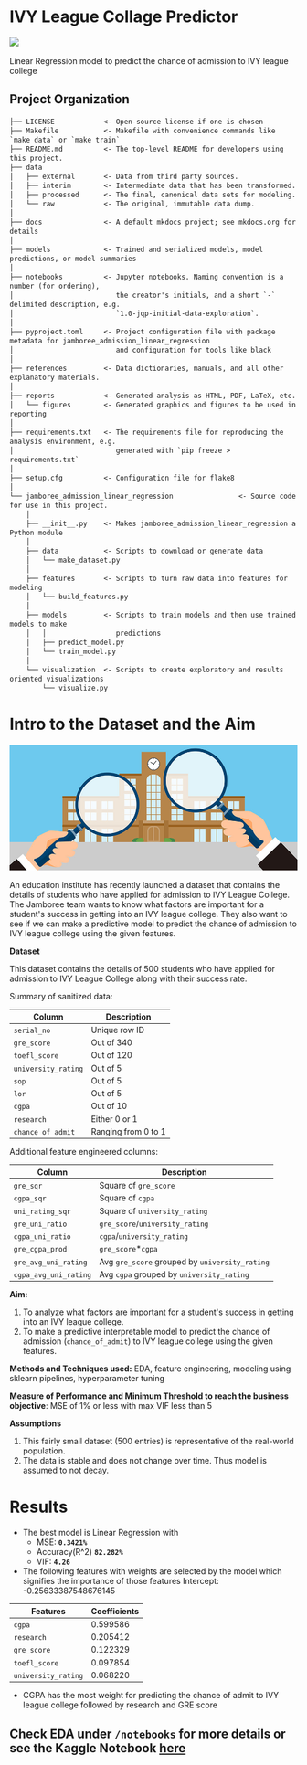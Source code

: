 # IVY League Collage Predictor

<a target="_blank" href="https://cookiecutter-data-science.drivendata.org/">
    <img src="https://img.shields.io/badge/CCDS-Project%20template-328F97?logo=cookiecutter" />
</a>

Linear Regression model to predict the chance of admission to IVY league college

## Project Organization

```
├── LICENSE            <- Open-source license if one is chosen
├── Makefile           <- Makefile with convenience commands like `make data` or `make train`
├── README.md          <- The top-level README for developers using this project.
├── data
│   ├── external       <- Data from third party sources.
│   ├── interim        <- Intermediate data that has been transformed.
│   ├── processed      <- The final, canonical data sets for modeling.
│   └── raw            <- The original, immutable data dump.
│
├── docs               <- A default mkdocs project; see mkdocs.org for details
│
├── models             <- Trained and serialized models, model predictions, or model summaries
│
├── notebooks          <- Jupyter notebooks. Naming convention is a number (for ordering),
│                         the creator's initials, and a short `-` delimited description, e.g.
│                         `1.0-jqp-initial-data-exploration`.
│
├── pyproject.toml     <- Project configuration file with package metadata for jamboree_admission_linear_regression
│                         and configuration for tools like black
│
├── references         <- Data dictionaries, manuals, and all other explanatory materials.
│
├── reports            <- Generated analysis as HTML, PDF, LaTeX, etc.
│   └── figures        <- Generated graphics and figures to be used in reporting
│
├── requirements.txt   <- The requirements file for reproducing the analysis environment, e.g.
│                         generated with `pip freeze > requirements.txt`
│
├── setup.cfg          <- Configuration file for flake8
│
└── jamboree_admission_linear_regression                <- Source code for use in this project.
    │
    ├── __init__.py    <- Makes jamboree_admission_linear_regression a Python module
    │
    ├── data           <- Scripts to download or generate data
    │   └── make_dataset.py
    │
    ├── features       <- Scripts to turn raw data into features for modeling
    │   └── build_features.py
    │
    ├── models         <- Scripts to train models and then use trained models to make
    │   │                 predictions
    │   ├── predict_model.py
    │   └── train_model.py
    │
    └── visualization  <- Scripts to create exploratory and results oriented visualizations
        └── visualize.py
```

# Intro to the Dataset and the Aim
<img src="/notebooks//banner.jpg" alt="jamboree logo banner" style="width: 800px;"/>

An education institute has recently launched a dataset that contains the details of students who have applied for admission to IVY League College. The Jamboree team wants to know what factors are important for a student's success in getting into an IVY league college. They also want to see if we can make a predictive model to predict the chance of admission to IVY league college using the given features.

**Dataset**

This dataset contains the details of 500 students who have applied for admission to IVY League College along with their success rate.

Summary of sanitized data:

| Column              | Description         | 
|---------------------|---------------------|
| `serial_no`         | Unique row ID       |
| `gre_score`         | Out of 340          |
| `toefl_score`       | Out of 120          |
| `university_rating` | Out of 5            | 
| `sop`               | Out of 5            | 
| `lor`               | Out of 5            | 
| `cgpa`              | Out of 10           | 
| `research`          | Either 0 or 1       |
| `chance_of_admit`   | Ranging from 0 to 1 |

Additional feature engineered columns:

| Column                | Description                                    |
|-----------------------|------------------------------------------------|
| `gre_sqr`             | Square of `gre_score`                          |
| `cgpa_sqr`            | Square of `cgpa`                               |
| `uni_rating_sqr`      | Square of `university_rating`                  |
| `gre_uni_ratio`       | `gre_score`/`university_rating`                |
| `cgpa_uni_ratio`      | `cgpa`/`university_rating`                     |
| `gre_cgpa_prod`       | `gre_score`*`cgpa`                             |
| `gre_avg_uni_rating`  | Avg `gre_score` grouped by `university_rating` |
| `cgpa_avg_uni_rating` | Avg `cgpa` grouped by `university_rating`      |



**Aim:** 
1. To analyze what factors are important for a student's success in getting into an IVY league college.
2. To make a predictive interpretable model to predict the chance of admission (`chance_of_admit`) to IVY league college using the given features.

**Methods and Techniques used:** EDA, feature engineering, modeling using sklearn pipelines, hyperparameter tuning

**Measure of Performance and Minimum Threshold to reach the business objective**: MSE of 1% or less with max VIF less than 5

**Assumptions**
1. This fairly small dataset (500 entries) is representative of the real-world population.
2. The data is stable and does not change over time. Thus model is assumed to not decay. 

# Results
* The best model is Linear Regression with 
    * MSE: **`0.3421%`**
    * Accuracy(R^2) **`82.282%`**
    * VIF: **`4.26`**
* The following features with weights are selected by the model which signifies the importance of those features
Intercept: -0.25633387548676145

| Features            | Coefficients |
|---------------------|--------------|
| `cgpa`              | 0.599586     |
| `research`          | 0.205412     |
| `gre_score`         | 0.122329     |
| `toefl_score`       | 0.097854     |
| `university_rating` | 0.068220     |

*  CGPA has the most weight for predicting the chance of admit to IVY league college followed by research and GRE score


Check EDA under `/notebooks` for more details or see the Kaggle Notebook [here](https://www.kaggle.com/code/athuljyothis/jamboree-admission-linear-regression/notebook)
--------

